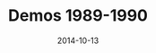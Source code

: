 ---
type: compilation
title: Demos 1989-1990
date: 2014-10-13
label: Self-released
img: /images/compilations/demos.jpg
discs:
  - tracks:
    - Rock The World
    - The Magic Breeze
    - Broken Dreams
    - One Day
    - Heaven Is Callin'
    - I'm Searchin'
    - Over And Over Again
    - Love Is A Lie
    - The Gift Of Life
    - Angel
    - Live Your Life
    - Only Love
    - Love Takes Me Higher
    - Blinded By Love
    - Love Never Dies
    - I Believe In You
    - Searching Forever
credits:
  - key: Artwork
    value: Robby Valentine
  - key: Production
    value: John Sonneveld
  - key: Mixing
    value: Robby Valentine
---